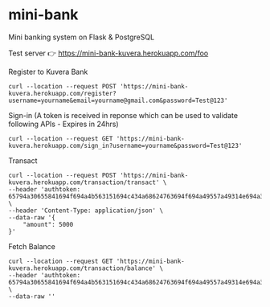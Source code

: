 # mini-bank
Mini banking system on Flask & PostgreSQL

Test server :point_right: https://mini-bank-kuvera.herokuapp.com/foo

Register to Kuvera Bank

```
curl --location --request POST 'https://mini-bank-kuvera.herokuapp.com/register?username=yourname&email=yourname@gmail.com&password=Test@123'
```

Sign-in (A token is received in reponse which can be used to validate following APIs - Expires in 24hrs)

```
curl --location --request GET 'https://mini-bank-kuvera.herokuapp.com/sign_in?username=yourname&password=Test@123'
```

Transact

```
curl --location --request POST 'https://mini-bank-kuvera.herokuapp.com/transaction/transact' \
--header 'authtoken: 65794a30655841694f694a4b563151694c434a68624763694f694a49557a49314e694a392e65794a6c654841694f6a45324d546b314e444d344e7a6373496d6c68644349364d5459784f5451314e7a51334e79776963335669496a6f3266512e494f6b7a4e6a33424c486750575469394c326a634364644251756a45454b6c7a394a6a41747a45354f6577' \
--header 'Content-Type: application/json' \
--data-raw '{
    "amount": 5000
}'
```

Fetch Balance

```
curl --location --request GET 'https://mini-bank-kuvera.herokuapp.com/transaction/balance' \
--header 'authtoken: 65794a30655841694f694a4b563151694c434a68624763694f694a49557a49314e694a392e65794a6c654841694f6a45324d546b314e444d344d544973496d6c68644349364d5459784f5451314e7a51784d69776963335669496a6f3266512e7064654e4363584c4c75696a6a356d515977435f43504d554f744c30354231386f36775730774a626b4d6b' \
--data-raw ''
```